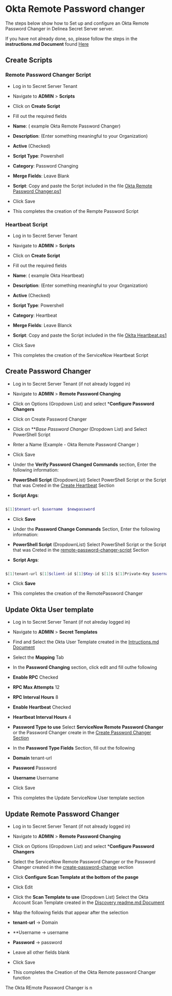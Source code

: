 # Okta Remote Password changer

  

The steps below show how to Set up and configure an Okta Remote Password Changer in Delinea Secret Server server.

  

If you have not already done, so, please follow the steps in the **instructions.md Document** found [Here](../instructions.md)

  

## Create Scripts

  

### Remote Password Changer Script

  

- Log in to Secret Server Tenant

- Navigate to **ADMIN** > **Scripts**

- Click on **Create Script**

- Fill out the required fields

-  **Name**: ( example Okta Remote Password Changer)

-  **Description**: (Enter something meaningful to your Organization)

-  **Active** (Checked)

-  **Script Type**: Powershell

-  **Category**: Password Changing

-  **Merge Fields**: Leave Blank

-  **Script**: Copy and paste the Script included in the file [Okta Remote Password Changer.ps1](./Okta%20Remote%20Password%20Changer.ps1)

- Click Save

- This completes the creation of the Rempte Password Script

  

### Heartbeat Script

  

- Log in to Secret Server Tenant

- Navigate to **ADMIN** > **Scripts**

- Click on **Create Script**

- Fill out the required fields

-  **Name**: ( example Okta Heartbeat)

-  **Description**: (Enter something meaningful to your Organization)

-  **Active** (Checked)

-  **Script Type**: Powershell

-  **Category**: Heartbeat

-  **Merge Fields**: Leave Blanck

-  **Script**: Copy and paste the Script included in the file [Oklta Heartbeat.ps1](./Okta%20Heartbeat.ps1)

- Click Save

- This completes the creation of the ServiceNow Heartbeat Script

  

## Create Password Changer

  

- Log in to Secret Server Tenant (if not already logged in)

- Navigate to **ADMIN** > **Remote Password Changing**

- Click on Options (Gropdown List) and select ***Configure Password Changers**

- Click on Create Password Changer

- Click on ***Base Password Changer* (Dropdown List) and Select PowerShell Script

- Rnter a Name (Example - Okta Remote Password Changer )

- Click Save

- Under the **Verify Password Changed Commands** section, Enter the following information:

-  **PowerShell Script** (DropdownList) Select PowerShell Script or the Script that was Creted in the [Create Heartbeat](#heartbeat-script) Section

-  **Script Args**:

```PowerShell

$[1]$tenant-url $username  $newpassword

```

- Click **Save**

  

- Under the **Password Change Commands** Section, Enter the following information:

-  **PowerShell Script** (DropdownList) Select PowerShell Script or the Script that was Creted in the [remote-password-changer-script](#remote-password-changer-script) Section

-  **Script Args**:

```PowerShell

$[1]tenant-url $[1]$client-id $[1]$Key-id $[1]$ $[1]Private-Key $username  $newpassword

```

- Click **Save**

- This completes the creation of the RemotePassword Changer

  

## Update Okta User template

  

- Log in to Secret Server Tenant (if not alreday logged in)

- Navigate to **ADMIN** > **Secret Templates**

- Find and Select the Okta User Template created in the [Intructions.md Document](../instructions.md)

- Select the **Mapping** Tab

- In the **Password Changing** section, click edit and fill outhe following

-  **Enable RPC** Checked

-  **RPC Max Attempts** 12

-  **RPC Interval Hours** 8

-  **Enable Heartbeat** Checked

-  **Heartbeat Interval Hours** 4

-  **Password Type to use** Select **ServiceNow Remote Password Changer** or the Password Changer create in the [Create Password Changer Section](#create-password-changer)

- In the **Password Type Fields** Section, fill out the following

-  **Domain** tenant-url

-  **Password** Password

-  **Username** Username

- Click Save

- This completes the Update ServiceNow User template section

  

## Update Remote Password Changer

  

- Log in to Secret Server Tenant (if not already logged in)

- Navigate to **ADMIN** > **Remote Password Changing**

- Click on Options (Gropdown List) and select ***Configure Password Changers**

- Select the ServiceNow Remote Password Changer or the Password Changer created in the [create-password-change](#create-password-changer) section

- Click **Configure Scan Template at the bottom of the pasge**

- Click Edit

- Click the **Scan Template to use** (Dropdown List) Select the Okta Account Scan Template created in the [Discovery readme.md Document](../Discovery/readme.md)

- Map the following fields that appear after the selection

-  **tenant-url** -> Domain

- **Username -> username

-  **Password** -> password

- Leave all other fields blank

- Click Save

- This completes the Creation of the Okta Remote password Changer function

  

The Okta REmote Password Changer is n